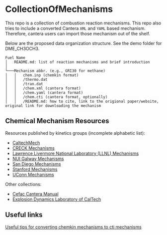 # CollectionOfMechanisms

This repo is a collection of combustion reaction mechanisms. This repo also tries to include a converted Cantera `XML` and `YAML` based mechanism. Therefore, cantera users can import those mechanism out of the shelf.

Below are the proposed data organization structure. See the demo folder for DME_CH3OCH3.

```
Fuel Name
│   README.md: list of reaction mechanisms and brief introduction
│
└───Mechanism abbr. (e.g., GRI30 for methane)
│   │   chem.inp (chemkin format)
│   │   /thermo.dat
│   │   /tran.dat
│   │   /chem.xml (cantera format)
│   │   /chem.yaml (cantera format)
│   │   /chem.cti (cantera format, optionally)
│   │   /README.md: how to cite, link to the origional paper/website, original link for downloading the mechanism
```

## Chemical Mechanism Resources

Resources published by kinetics groups (incomplete alphabetic list):

* [CaltechMech](https://www.theforce.caltech.edu/CaltechMech/)
* [CRECK Mechanisms](http://creckmodeling.chem.polimi.it/menu-kinetics/menu-kinetics-detailed-mechanisms)
* [Lawrence Livermore National Laboratory (LLNL) Mechanisms](https://combustion.llnl.gov/mechanisms)
* [NUI Galway Mechanisms](http://c3.nuigalway.ie/combustionchemistrycentre/mechanismdownloads/)
* [San Diego Mechanisms](http://web.eng.ucsd.edu/mae/groups/combustion/mechanism.html)
* [Stanford Mechanisms](https://web.stanford.edu/group/haiwanglab/)
* [UConn Mechanisms](http://spark.engr.uconn.edu/mechs/mechs.htm)

Other collections:

* [Cefac Cantera Manual](https://www.cerfacs.fr/cantera/mechanisms/meth.php#)
* [Explosion Dynamics Laboratory of CalTech](https://shepherd.caltech.edu/EDL/PublicResources/sdt/cti_mech.html)

## Useful links

[Useful tips for converting chemkin mechanisms to cti mechanisms](https://chemicalkinetics.wordpress.com/2013/11/15/my-procedure-for-converting-chemkin-mechanisms-to-cantera-cti-mechanisms/)
